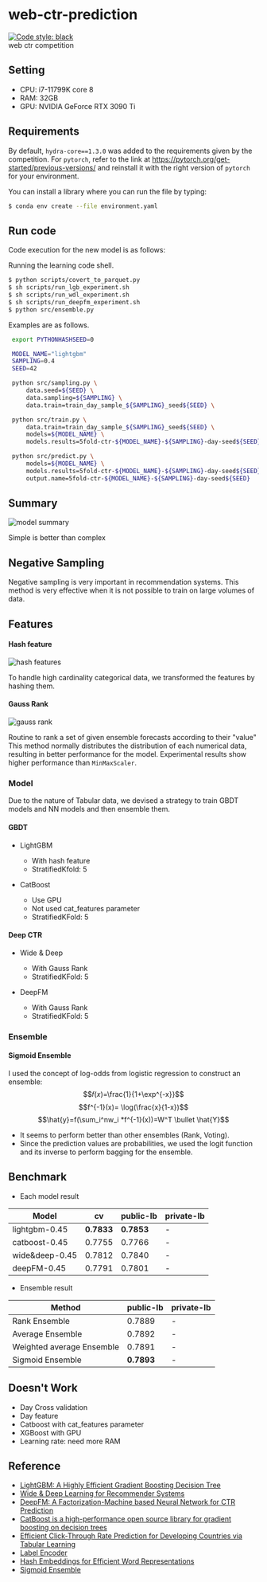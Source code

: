 # web-ctr-prediction
[![Code style: black](https://img.shields.io/badge/code%20style-black-000000.svg)](https://github.com/psf/black)  
web ctr competition

## Setting
- CPU: i7-11799K core 8
- RAM: 32GB
- GPU: NVIDIA GeForce RTX 3090 Ti


## Requirements

By default, `hydra-core==1.3.0` was added to the requirements given by the competition.
For `pytorch`, refer to the link at https://pytorch.org/get-started/previous-versions/ and reinstall it with the right version of `pytorch` for your environment.

You can install a library where you can run the file by typing:

```sh
$ conda env create --file environment.yaml
```

## Run code

Code execution for the new model is as follows:

Running the learning code shell.

   ```sh
   $ python scripts/covert_to_parquet.py
   $ sh scripts/run_lgb_experiment.sh
   $ sh scripts/run_wdl_experiment.sh
   $ sh scripts/run_deepfm_experiment.sh
   $ python src/ensemble.py
   ```

   Examples are as follows.

   ```sh
    export PYTHONHASHSEED=0

    MODEL_NAME="lightgbm"
    SAMPLING=0.4
    SEED=42

    python src/sampling.py \
        data.seed=${SEED} \
        data.sampling=${SAMPLING} \
        data.train=train_day_sample_${SAMPLING}_seed${SEED} \

    python src/train.py \
        data.train=train_day_sample_${SAMPLING}_seed${SEED} \
        models=${MODEL_NAME} \
        models.results=5fold-ctr-${MODEL_NAME}-${SAMPLING}-day-seed${SEED}

    python src/predict.py \
        models=${MODEL_NAME} \
        models.results=5fold-ctr-${MODEL_NAME}-${SAMPLING}-day-seed${SEED} \
        output.name=5fold-ctr-${MODEL_NAME}-${SAMPLING}-day-seed${SEED}
   ```

## Summary
![model summary](https://github.com/ds-wook/web-ctr-prediction/assets/46340424/e0d915dd-fad1-4bc9-959b-90025c15043e)

Simple is better than complex

## Negative Sampling
Negative sampling is very important in recommendation systems. This method is very effective when it is not possible to train on large volumes of data.

## Features
#### Hash feature
![hash features](https://github.com/ds-wook/web-ctr-prediction/assets/46340424/0d7826bb-7754-4c46-b668-3bb44fbd595c)

To handle high cardinality categorical data, we transformed the features by hashing them.

#### Gauss Rank
![gauss rank](https://github.com/ds-wook/web-ctr-prediction/assets/46340424/4d9ce6bc-8d6c-41f4-b001-298bb4538265)

Routine to rank a set of given ensemble forecasts according to their "value"
This method normally distributes the distribution of each numerical data, resulting in better performance for the model. Experimental results show higher performance than ``MinMaxScaler``.

### Model
Due to the nature of Tabular data, we devised a strategy to train GBDT models and NN models and then ensemble them.

#### GBDT
+ LightGBM
    + With hash feature
    + StratifiedKfold: 5

+ CatBoost
    + Use GPU
    + Not used cat_features parameter
    + StratifiedKFold: 5

#### Deep CTR
+ Wide & Deep
    + With Gauss Rank
    + StratifiedKFold: 5  

+ DeepFM
    + With Gauss Rank
    + StratifiedKFold: 5

### Ensemble
#### Sigmoid Ensemble 
I used the concept of log-odds from logistic regression to construct an ensemble:
$$𝑓(𝑥)=\frac{1}{1+\exp^{-x}}$$
$$f^{-1}(x)= \log(\frac{x}{1-x})$$
$$\hat{y}=f(\sum_i^nw_i *f^{-1}(x))=W^T \bullet \hat{Y}$$

+ It seems to perform better than other ensembles (Rank, Voting).
+ Since the prediction values are probabilities, we used the logit function and its inverse to perform bagging for the ensemble.


## Benchmark
+ Each model result

|Model|cv|public-lb|private-lb|
|-----|--|---------|----------|
|lightgbm-0.45|**0.7833**|**0.7853**|-|
|catboost-0.45|0.7755|0.7766|-|
|wide&deep-0.45|0.7812|0.7840|-|
|deepFM-0.45|0.7791|0.7801|-|


+ Ensemble result

|Method|public-lb|private-lb|
|------|---------|----------|
|Rank Ensemble|0.7889|-|
|Average Ensemble|0.7892|-|
|Weighted average Ensemble|0.7891|-|
|Sigmoid Ensemble|**0.7893**|-|


## Doesn't Work
+ Day Cross validation
+ Day feature
+ Catboost with cat_features parameter
+ XGBoost with GPU
+ Learning rate: need more RAM


## Reference
+ [LightGBM: A Highly Efficient Gradient Boosting Decision Tree](https://lightgbm.readthedocs.io/en/stable/)
+ [Wide & Deep Learning for Recommender Systems](https://arxiv.org/pdf/1606.07792)
+ [DeepFM: A Factorization-Machine based Neural Network for CTR Prediction](https://arxiv.org/pdf/1703.04247)
+ [CatBoost is a high-performance open source library for gradient boosting on decision trees](https://catboost.ai/)
+ [Efficient Click-Through Rate Prediction for Developing Countries via Tabular Learning](https://arxiv.org/pdf/2104.07553)
+ [Label Encoder](https://github.com/jeongyoonlee/Kaggler/blob/master/kaggler/preprocessing/categorical.py)
+ [Hash Embeddings for Efficient Word Representations](https://proceedings.neurips.cc/paper/2017/file/f0f6ba4b5e0000340312d33c212c3ae8-Paper.pdf)
+ [Sigmoid Ensemble](https://www.kaggle.com/competitions/amex-default-prediction/discussion/329103)

